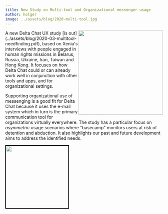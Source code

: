 ```yaml
---
title: New Study on Multi-tool and Organizational messenger usage
author: holger
image: ../assets/blog/2020-multi-tool.jpg
---
```


<img src="../assets/blog/2020-multi-tool.jpg" width="270" style="float:right; margin-bottom:1em;" />
A new Delta Chat UX study [is out](../assets/blog/2020-03-multitool-needfinding.pdf), 
based on Xenia's interviews with people engaged in human rights missions in Belarus, 
Russia, Ukraine, Iran, Taiwan and Hong Kong.  It focuses on how Delta
Chat could or can already work well in conjunction with other tools and
apps, and for organizational settings.

Supporting organizational use of
messenging is a good fit for Delta Chat because it uses the e-mail
system which in turn is the primary communication tool for organizations
virtually everywhere.  The study has a particular focus on *asymmetric*
usage scenarios where "basecamp" monitors users at risk of detention and
abduction. It also highlights our past and future development aims to
address the identified needs. 

<a href="../assets/blog/2020-03-multitool-needfinding.pdf">
    <img src="../assets/blog/2020-03-31-needfinding_frontpage.png"
         width="200" style="border-width: 2px; border-color: black; border-style: solid;"/>
</a>

